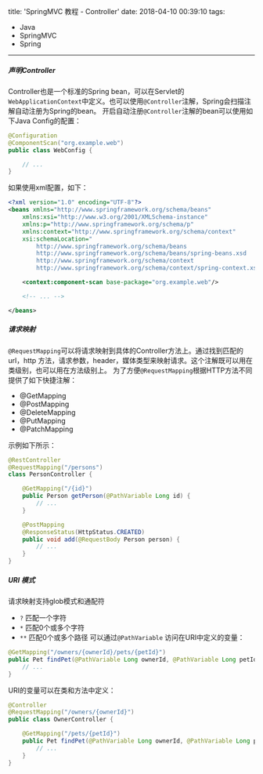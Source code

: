 title: 'SpringMVC 教程 - Controller'
date: 2018-04-10 00:39:10
tags:
  - Java
  - SpringMVC
  - Spring
---

##### 声明Controller
Controller也是一个标准的Spring bean，可以在Servlet的`WebApplicationContext`中定义。也可以使用`@Controller`注解，Spring会扫描注解自动注册为Spring的bean。
开启自动注册`@Controller`注解的bean可以使用如下Java Config的配置：
```Java
@Configuration
@ComponentScan("org.example.web")
public class WebConfig {

    // ...
}
```
如果使用xml配置，如下：
```xml
<?xml version="1.0" encoding="UTF-8"?>
<beans xmlns="http://www.springframework.org/schema/beans"
    xmlns:xsi="http://www.w3.org/2001/XMLSchema-instance"
    xmlns:p="http://www.springframework.org/schema/p"
    xmlns:context="http://www.springframework.org/schema/context"
    xsi:schemaLocation="
        http://www.springframework.org/schema/beans
        http://www.springframework.org/schema/beans/spring-beans.xsd
        http://www.springframework.org/schema/context
        http://www.springframework.org/schema/context/spring-context.xsd">

    <context:component-scan base-package="org.example.web"/>

    <!-- ... -->

</beans>
```
##### 请求映射
`@RequestMapping`可以将请求映射到具体的Controller方法上。通过找到匹配的url，http 方法，请求参数，header，媒体类型来映射请求。这个注解既可以用在类级别，也可以用在方法级别上。
为了方便`@RequestMapping`根据HTTP方法不同提供了如下快捷注解：
  - @GetMapping
  - @PostMapping
  - @DeleteMapping
  - @PutMapping
  - @PatchMapping

示例如下所示：
```Java
@RestController
@RequestMapping("/persons")
class PersonController {

    @GetMapping("/{id}")
    public Person getPerson(@PathVariable Long id) {
        // ...
    }

    @PostMapping
    @ResponseStatus(HttpStatus.CREATED)
    public void add(@RequestBody Person person) {
        // ...
    }
}
```
##### URI 模式
请求映射支持glob模式和通配符
  - `?` 匹配一个字符
  - `*` 匹配0个或多个字符
  - `**` 匹配0个或多个路径
可以通过`@PathVariable` 访问在URI中定义的变量：
```Java
@GetMapping("/owners/{ownerId}/pets/{petId}")
public Pet findPet(@PathVariable Long ownerId, @PathVariable Long petId) {
    // ...
}
``` 
URI的变量可以在类和方法中定义：
```Java
@Controller
@RequestMapping("/owners/{ownerId}")
public class OwnerController {

    @GetMapping("/pets/{petId}")
    public Pet findPet(@PathVariable Long ownerId, @PathVariable Long petId) {
        // ...
    }
}
```
